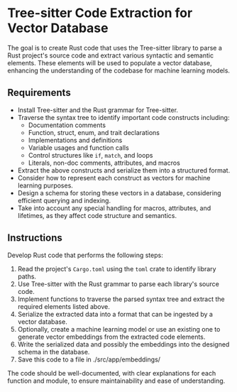 # Tree-sitter Code Extraction for Vector Database

The goal is to create Rust code that uses the Tree-sitter library to parse a Rust project's source code and extract various syntactic and semantic elements.
These elements will be used to populate a vector database, enhancing the understanding of the codebase for machine learning models.

## Requirements

- Install Tree-sitter and the Rust grammar for Tree-sitter.
- Traverse the syntax tree to identify important code constructs including:
  - Documentation comments
  - Function, struct, enum, and trait declarations
  - Implementations and definitions
  - Variable usages and function calls
  - Control structures like `if`, `match`, and loops
  - Literals, non-doc comments, attributes, and macros
- Extract the above constructs and serialize them into a structured format.
- Consider how to represent each construct as vectors for machine learning purposes.
- Design a schema for storing these vectors in a database, considering efficient querying and indexing.
- Take into account any special handling for macros, attributes, and lifetimes, as they affect code structure and semantics.

## Instructions

Develop Rust code that performs the following steps:

1. Read the project's `Cargo.toml` using the `toml` crate to identify library paths.
2. Use Tree-sitter with the Rust grammar to parse each library's source code.
3. Implement functions to traverse the parsed syntax tree and extract the required elements listed above.
4. Serialize the extracted data into a format that can be ingested by a vector database.
5. Optionally, create a machine learning model or use an existing one to generate vector embeddings from the extracted code elements.
6. Write the serialized data and possibly the embeddings into the designed schema in the database.
7. Save this code to a file in ./src/app/embeddings/

The code should be well-documented, with clear explanations for each function and module, to ensure maintainability and ease of understanding.
